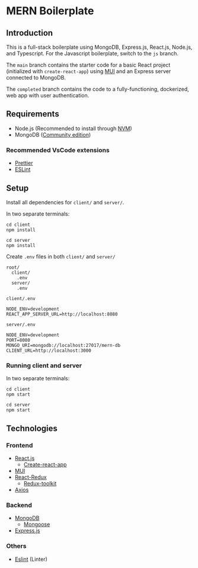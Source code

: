 # MERN Boilerplate

## Introduction

This is a full-stack boilerplate using MongoDB, Express.js, React.js, Node.js, and Typescript. For the Javascript boilerplate, switch to the `js` branch.

The `main` branch contains the starter code for a basic React project (initialized with `create-react-app`) using [MUI](https://mui.com) and an Express server connected to MongoDB.

The `completed` branch contains the code to a fully-functioning, dockerized, web app with user authentication.

<!-- Description about the app -->

## Requirements

- Node.js (Recommended to install through [NVM](https://github.com/nvm-sh/nvm))
- MongoDB ([Community edition](https://www.mongodb.com/docs/manual/installation/))

### Recommended VsCode extensions

- [Prettier](https://marketplace.visualstudio.com/items?itemName=esbenp.prettier-vscode)
- [ESLint](https://marketplace.visualstudio.com/items?itemName=dbaeumer.vscode-eslint)

## Setup

Install all dependencies for `client/` and `server/`.

In two separate terminals:

```
cd client
npm install
```

```
cd server
npm install
```

Create `.env` files in both `client/` and `server/`

```
root/
  client/
    .env
  server/
    .env
```

`client/.env`

```
NODE_ENV=development
REACT_APP_SERVER_URL=http://localhost:8080
```

`server/.env`

```
NODE_ENV=development
PORT=8080
MONGO_URI=mongodb://localhost:27017/mern-db
CLIENT_URL=http://localhost:3000
```

### Running client and server

In two separate terminals:

```
cd client
npm start
```

```
cd server
npm start
```

## Technologies

### Frontend

- [React.js](https://reactjs.org/)
  - [Create-react-app](https://create-react-app.dev/)
- [MUI](https://mui.com)
- [React-Redux](https://react-redux.js.org/)
  - [Redux-toolkit](https://redux-toolkit.js.org/)
- [Axios](https://axios-http.com/)

### Backend

- [MongoDB](https://www.mongodb.com/)
  - [Mongoose](https://mongoosejs.com/)
- [Express.js](https://expressjs.com/)

### Others

- [Eslint](https://eslint.org/) (Linter)
